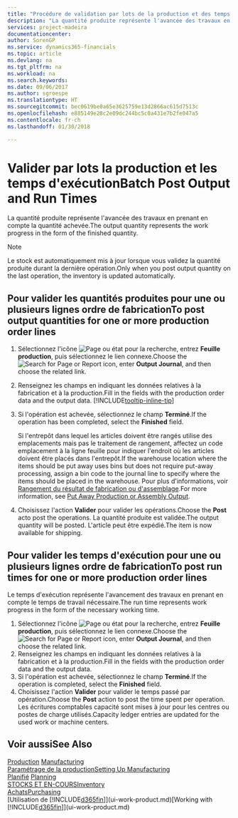 ```yaml
---
title: "Procédure de validation par lots de la production et des temps d'exécution | Microsoft Docs"
description: "La quantité produite représente l'avancée des travaux en prenant en compte la quantité achevée."
services: project-madeira
documentationcenter: 
author: SorenGP
ms.service: dynamics365-financials
ms.topic: article
ms.devlang: na
ms.tgt_pltfrm: na
ms.workload: na
ms.search.keywords: 
ms.date: 09/06/2017
ms.author: sgroespe
ms.translationtype: HT
ms.sourcegitcommit: bec0619be0a65e3625759e13d2866ac615d7513c
ms.openlocfilehash: e885149e28c2e09dc244bc5c0a431e7b2fe047a5
ms.contentlocale: fr-ch
ms.lasthandoff: 01/30/2018

---
```

# <a name="batch-post-output-and-run-times"></a><span data-ttu-id="6d1dd-103">Valider par lots la production et les temps d'exécution</span><span class="sxs-lookup"><span data-stu-id="6d1dd-103">Batch Post Output and Run Times</span></span>
<span data-ttu-id="6d1dd-104">La quantité produite représente l'avancée des travaux en prenant en compte la quantité achevée.</span><span class="sxs-lookup"><span data-stu-id="6d1dd-104">The output quantity represents the work progress in the form of the finished quantity.</span></span>  

> [!NOTE]
> <span data-ttu-id="6d1dd-105">Le stock est automatiquement mis à jour lorsque vous validez la quantité produite durant la dernière opération.</span><span class="sxs-lookup"><span data-stu-id="6d1dd-105">Only when you post output quantity on the last operation, the inventory is updated automatically.</span></span>  

## <a name="to-post-output-quantities-for-one-or-more-production-order-lines"></a><span data-ttu-id="6d1dd-106">Pour valider les quantités produites pour une ou plusieurs lignes ordre de fabrication</span><span class="sxs-lookup"><span data-stu-id="6d1dd-106">To post output quantities for one or more production order lines</span></span>
1. <span data-ttu-id="6d1dd-107">Sélectionnez l'icône ![Page ou état pour la recherche](media/ui-search/search_small.png "Page ou état pour la recherche"), entrez **Feuille production**, puis sélectionnez le lien connexe.</span><span class="sxs-lookup"><span data-stu-id="6d1dd-107">Choose the ![Search for Page or Report](media/ui-search/search_small.png "Search for Page or Report icon") icon, enter **Output Journal**, and then choose the related link.</span></span>  
2. <span data-ttu-id="6d1dd-108">Renseignez les champs en indiquant les données relatives à la fabrication et à la production.</span><span class="sxs-lookup"><span data-stu-id="6d1dd-108">Fill in the fields with the production order data and the output data.</span></span> [!INCLUDE[tooltip-inline-tip](includes/tooltip-inline-tip_md.md)]
3. <span data-ttu-id="6d1dd-109">Si l'opération est achevée, sélectionnez le champ **Terminé**.</span><span class="sxs-lookup"><span data-stu-id="6d1dd-109">If the operation has been completed, select the **Finished** field.</span></span>  

    <span data-ttu-id="6d1dd-110">Si l'entrepôt dans lequel les articles doivent être rangés utilise des emplacements mais pas le traitement de rangement,  affectez un code emplacement à la ligne feuille pour indiquer l'endroit où les articles doivent être placés dans l'entrepôt.</span><span class="sxs-lookup"><span data-stu-id="6d1dd-110">If the warehouse location where the items should be put away uses bins but does not require put-away processing,  assign a bin code to the journal line to specify where the items should be placed in the warehouse.</span></span> <span data-ttu-id="6d1dd-111">Pour plus d'informations, voir [Rangement du résultat de fabrication ou d'assemblage](warehouse-how-to-put-away-production-output.md).</span><span class="sxs-lookup"><span data-stu-id="6d1dd-111">For more information, see [Put Away Production or Assembly Output](warehouse-how-to-put-away-production-output.md).</span></span>  

4. <span data-ttu-id="6d1dd-112">Choisissez l'action **Valider** pour valider les opérations.</span><span class="sxs-lookup"><span data-stu-id="6d1dd-112">Choose the **Post** acto post the operations.</span></span> <span data-ttu-id="6d1dd-113">La quantité produite est validée.</span><span class="sxs-lookup"><span data-stu-id="6d1dd-113">The output quantity will be posted.</span></span> <span data-ttu-id="6d1dd-114">L'article peut être expédié.</span><span class="sxs-lookup"><span data-stu-id="6d1dd-114">The item is now available for shipping.</span></span>  

## <a name="to-post-run-times-for-one-or-more-production-order-lines"></a><span data-ttu-id="6d1dd-115">Pour valider les temps d'exécution pour une ou plusieurs lignes ordre de fabrication</span><span class="sxs-lookup"><span data-stu-id="6d1dd-115">To post run times for one or more production order lines</span></span>
<span data-ttu-id="6d1dd-116">Le temps d'exécution représente l'avancement des travaux en prenant en compte le temps de travail nécessaire.</span><span class="sxs-lookup"><span data-stu-id="6d1dd-116">The run time represents work progress in the form of the necessary working time.</span></span>    

1.  <span data-ttu-id="6d1dd-117">Sélectionnez l'icône ![Page ou état pour la recherche](media/ui-search/search_small.png "Page ou état pour la recherche"), entrez **Feuille production**, puis sélectionnez le lien connexe.</span><span class="sxs-lookup"><span data-stu-id="6d1dd-117">Choose the ![Search for Page or Report](media/ui-search/search_small.png "Search for Page or Report icon") icon, enter **Output Journal**, and then choose the related link.</span></span>  
2. <span data-ttu-id="6d1dd-118">Renseignez les champs en indiquant les données relatives à la fabrication et à la production.</span><span class="sxs-lookup"><span data-stu-id="6d1dd-118">Fill in the fields with the production order data and the output data.</span></span>  
3.  <span data-ttu-id="6d1dd-119">Si l'opération est achevée, sélectionnez le champ **Terminé**.</span><span class="sxs-lookup"><span data-stu-id="6d1dd-119">If the operation is completed, select the **Finished** field.</span></span>  
4. <span data-ttu-id="6d1dd-120">Choisissez l'action **Valider** pour valider le temps passé par opération.</span><span class="sxs-lookup"><span data-stu-id="6d1dd-120">Choose the **Post** action to post the time spent per operation.</span></span> <span data-ttu-id="6d1dd-121">Les écritures comptables capacité sont mises à jour pour les centres ou postes de charge utilisés.</span><span class="sxs-lookup"><span data-stu-id="6d1dd-121">Capacity ledger entries are updated for the used work or machine centers.</span></span>

## <a name="see-also"></a><span data-ttu-id="6d1dd-122">Voir aussi</span><span class="sxs-lookup"><span data-stu-id="6d1dd-122">See Also</span></span>  
<span data-ttu-id="6d1dd-123">[Production](production-manage-manufacturing.md)  </span><span class="sxs-lookup"><span data-stu-id="6d1dd-123">[Manufacturing](production-manage-manufacturing.md)  </span></span>  
[<span data-ttu-id="6d1dd-124">Paramétrage de la production</span><span class="sxs-lookup"><span data-stu-id="6d1dd-124">Setting Up Manufacturing</span></span>](production-configure-production-processes.md)  
<span data-ttu-id="6d1dd-125">[Planifié](production-planning.md)    </span><span class="sxs-lookup"><span data-stu-id="6d1dd-125">[Planning](production-planning.md)    </span></span>  
[<span data-ttu-id="6d1dd-126">STOCKS ET EN-COURS</span><span class="sxs-lookup"><span data-stu-id="6d1dd-126">Inventory</span></span>](inventory-manage-inventory.md)  
[<span data-ttu-id="6d1dd-127">Achats</span><span class="sxs-lookup"><span data-stu-id="6d1dd-127">Purchasing</span></span>](purchasing-manage-purchasing.md)  
<span data-ttu-id="6d1dd-128">[Utilisation de [!INCLUDE[d365fin](includes/d365fin_md.md)]](ui-work-product.md)</span><span class="sxs-lookup"><span data-stu-id="6d1dd-128">[Working with [!INCLUDE[d365fin](includes/d365fin_md.md)]](ui-work-product.md)</span></span>

